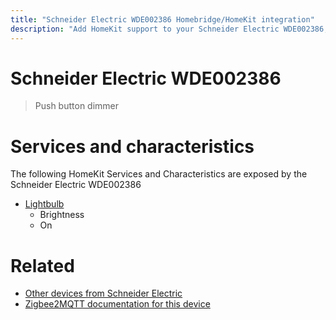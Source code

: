 ```yaml
---
title: "Schneider Electric WDE002386 Homebridge/HomeKit integration"
description: "Add HomeKit support to your Schneider Electric WDE002386, using Homebridge, Zigbee2MQTT and homebridge-z2m."
---
```

<!---
This file has been GENERATED using src/docgen/docgen.ts
DO NOT EDIT THIS FILE MANUALLY!
-->
# Schneider Electric WDE002386
> Push button dimmer


# Services and characteristics
The following HomeKit Services and Characteristics are exposed by
the Schneider Electric WDE002386

* [Lightbulb](../../light.md)
  * Brightness
  * On


# Related
* [Other devices from Schneider Electric](../index.md#schneider_electric)
* [Zigbee2MQTT documentation for this device](https://www.zigbee2mqtt.io/devices/WDE002386.html)
